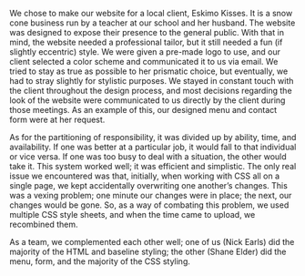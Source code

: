 
  We chose to make our website for a local client, Eskimo Kisses.
  It is a snow cone business run by a teacher at our school and 
  her husband. The website was designed to expose their presence
  to the general public. With that in mind, the website needed 
  a professional tailor, but it still needed a fun (if slightly
  eccentric) style. We were given a pre-made logo to use, and 
  our client selected a color scheme and communicated it to us 
  via email. We tried to stay as true as possible to her 
  prismatic choice, but eventually, we had to stray slightly
  for stylistic purposes. We stayed in constant touch with 
  the client throughout the design process, and most decisions
  regarding the look of the website were communicated to us 
  directly by the client during those meetings. As an example of
  this, our designed menu and contact form were at her request.
	
  As for the partitioning of responsibility, it was divided up 
  by ability, time, and availability. If one was better at a 
  particular job, it would fall to that individual or vice versa.
  If one was too busy to deal with a situation, the other would
  take it. This system worked well; it was efficient and simplistic.
  The only real issue we encountered was that, initially, 
  when working with CSS all on a single page, we kept accidentally
  overwriting one another’s changes. This was a vexing problem; 
  one minute our changes were in place; the next, our changes 
  would be gone. So, as a way of combating this problem, we used
  multiple CSS style sheets, and when the time came to upload, 
  we recombined them.
  
  As a team, we complemented each other well; one of us
  (Nick Earls) did the majority of the HTML and baseline
  styling; the other (Shane Elder) did the menu, form, and
  the majority of the CSS styling.
           
